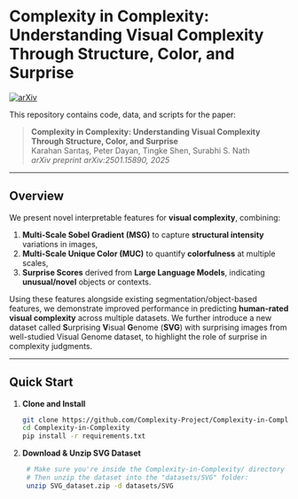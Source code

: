 # Complexity in Complexity: Understanding Visual Complexity Through Structure, Color, and Surprise

[![arXiv](https://img.shields.io/badge/arXiv-2501.15890-B31B1B.svg)](https://arxiv.org/abs/2501.15890)

This repository contains code, data, and scripts for the paper:

> **Complexity in Complexity: Understanding Visual Complexity Through Structure, Color, and Surprise**  
> Karahan Sarıtaş, Peter Dayan, Tingke Shen, Surabhi S. Nath  
> *arXiv preprint arXiv:2501.15890, 2025*

---

## Overview

We present novel interpretable features for **visual complexity**, combining:

1. **Multi-Scale Sobel Gradient (MSG)** to capture **structural intensity** variations in images,  
2. **Multi-Scale Unique Color (MUC)** to quantify **colorfulness** at multiple scales,  
3. **Surprise Scores** derived from **Large Language Models**, indicating **unusual/novel** objects or contexts.

Using these features alongside existing segmentation/object-based features, we demonstrate improved performance in predicting **human-rated visual complexity** across multiple datasets. We further introduce a new dataset called **S**urprising **V**isual **G**enome (**SVG**) with surprising images from well-studied Visual Genome dataset, to highlight the role of surprise in complexity judgments.



---

## Quick Start

1. **Clone and Install**

   ```bash
   git clone https://github.com/Complexity-Project/Complexity-in-Complexity.git
   cd Complexity-in-Complexity
   pip install -r requirements.txt
   ```
2. **Download & Unzip SVG Dataset**

   ```bash
    # Make sure you're inside the Complexity-in-Complexity/ directory
    # Then unzip the dataset into the "datasets/SVG" folder:
    unzip SVG_dataset.zip -d datasets/SVG
   ```